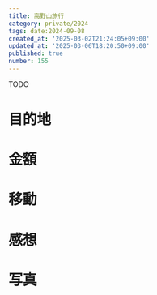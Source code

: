 ```yaml
---
title: 高野山旅行
category: private/2024
tags: date:2024-09-08
created_at: '2025-03-02T21:24:05+09:00'
updated_at: '2025-03-06T18:20:50+09:00'
published: true
number: 155
---
```


TODO

# 目的地


# 金額


# 移動


# 感想


# 写真

